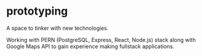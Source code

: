 # prototyping
A space to tinker with new technologies.

Working with PERN (PostgreSQL, Express, React, Node.js) stack along with Google Maps API to gain experience making fullstack applications.
